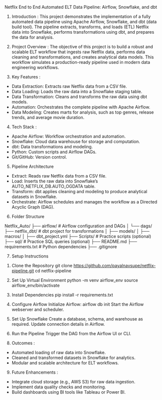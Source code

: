 Netflix End to End Automated ELT Data Pipeline: Airflow, Snowflake, and dbt


1. Introduction : This project demonstrates the implementation of a fully automated data pipeline using Apache Airflow, Snowflake, and dbt (data build tool). The pipeline extracts, transforms, and loads (ETL) Netflix data into Snowflake, performs transformations using dbt, and prepares the data for analysis.

2. Project Overview : The objective of this project is to build a robust and scalable ELT workflow that ingests raw Netflix data, performs data cleaning and transformations, and creates analytical data models. This workflow simulates a production-ready pipeline used in modern data engineering workflows.

3. Key Features :

- Data Extraction: Extracts raw Netflix data from a CSV file.
- Data Loading: Loads the raw data into a Snowflake staging table.
- Data Transformation: Cleans and transforms the raw data using dbt models.
- Automation: Orchestrates the complete pipeline with Apache Airflow.
- Data Modeling: Creates marts for analysis, such as top genres, release trends, and average movie duration.

4. Tech Stack :

- Apache Airflow: Workflow orchestration and automation.
- Snowflake: Cloud data warehouse for storage and computation.
- dbt: Data transformations and modeling.
- Python: Custom scripts and Airflow DAGs.
- Git/GitHub: Version control.

5. Pipeline Architecture

- Extract: Reads raw Netflix data from a CSV file.
- Load: Inserts the raw data into Snowflake’s AUTO_NETFLIX_DB.AUTO_OGDATA table.
- Transform: dbt applies cleaning and modeling to produce analytical datasets in Snowflake.
- Orchestrate: Airflow schedules and manages the workflow as a Directed Acyclic Graph (DAG).

6. Folder Structure

Netflix_Auto/
├── airflow/                # Airflow configuration and DAGs
│   └── dags/
├── netflix_dbt/            # dbt project for transformations
│   ├── models/
│   ├── macros/
│   ├── dbt_project.yml
├── Scripts/                # Practice scripts (optional)
├── sql/                    # Practice SQL queries (optional)
├── README.md
├── requirements.txt        # Python dependencies
├── .gitignore

7. Setup Instructions

1) Clone the Repository
git clone https://github.com/payalnavsupe/netflix-pipeline.git
cd netflix-pipeline

2) Set Up Virtual Environment
python -m venv airflow_env
source airflow_env/bin/activate

3) Install Dependencies
pip install -r requirements.txt

4) Configure Airflow
Initialize Airflow:
airflow db init
Start the Airflow webserver and scheduler.

5) Set Up Snowflake
Create a database, schema, and warehouse as required.
Update connection details in Airflow.

6) Run the Pipeline
Trigger the DAG from the Airflow UI or CLI.

8. Outcomes :

- Automated loading of raw data into Snowflake.
- Cleaned and transformed datasets in Snowflake for analytics.
- Modular and scalable architecture for ELT workflows.

9. Future Enhancements :

- Integrate cloud storage (e.g., AWS S3) for raw data ingestion.
- Implement data quality checks and monitoring.
- Build dashboards using BI tools like Tableau or Power BI.
